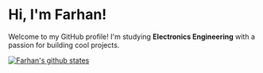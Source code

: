 # Hi, I'm Farhan!

Welcome to my GitHub profile! I'm studying **Electronics Engineering** with a passion for building cool projects.

[![Farhan's github states](https://github-readme-stats.vercel.app/api?username=xtractionn)](https://github.com/anuraghazra/github-readme-stats)
